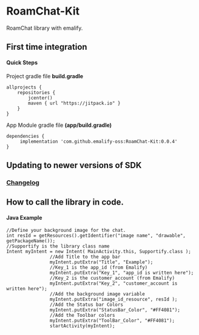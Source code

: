 # RoamChat-Kit
RoamChat library with emalify.
## First time integration 
#### Quick Steps
Project gradle file **build.gradle**
```
allprojects {
    repositories {
        jcenter()
        maven { url "https://jitpack.io" }
    }
}
```

App Module gradle file **(app/build.gradle)** 
```
dependencies {
     implementation 'com.github.emalify-oss:RoamChat-Kit:0.0.4'
}
```
## Updating to newer versions of SDK
### [Changelog](https://github.com/emalify-oss/RoamChat-Kit/blob/master/CHANGELOG.mb)
## How to call the library in code.
#### Java Example
```
//Define your background image for the chat.
int resId = getResources().getIdentifier("image name", "drawable", getPackageName());
//Supportify is the library class name
Intent myIntent = new Intent( MainActivity.this, Supportify.class );
                //Add Title to the app bar
                myIntent.putExtra("Title", "Example");
                //Key_1 is the app_id (from Emalify)
                myIntent.putExtra("Key_1", "app_id is written here");
                //Key_2 is the customer_account (from Emalify)
                myIntent.putExtra("Key_2", "customer_account is written here");
                //Add the background image variable
                myIntent.putExtra("image_id_resource", resId );
                //Add the Status bar Colors
                myIntent.putExtra("StatusBar_Color", "#FF4081");
                //Add the Toolbar colors
                myIntent.putExtra("ToolBar_Color", "#FF4081");
                startActivity(myIntent);
```
